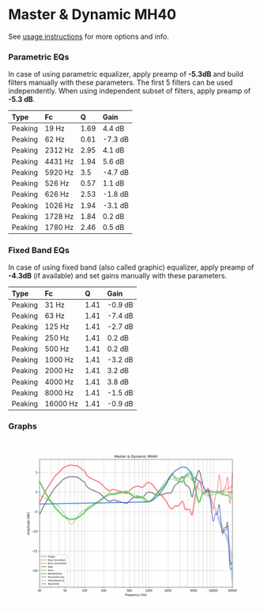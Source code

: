 # Master & Dynamic MH40
See [usage instructions](https://github.com/jaakkopasanen/AutoEq#usage) for more options and info.

### Parametric EQs
In case of using parametric equalizer, apply preamp of **-5.3dB** and build filters manually
with these parameters. The first 5 filters can be used independently.
When using independent subset of filters, apply preamp of **-5.3 dB**.

| Type    | Fc      |    Q | Gain    |
|:--------|:--------|:-----|:--------|
| Peaking | 19 Hz   | 1.69 | 4.4 dB  |
| Peaking | 62 Hz   | 0.61 | -7.3 dB |
| Peaking | 2312 Hz | 2.95 | 4.1 dB  |
| Peaking | 4431 Hz | 1.94 | 5.6 dB  |
| Peaking | 5920 Hz | 3.5  | -4.7 dB |
| Peaking | 526 Hz  | 0.57 | 1.1 dB  |
| Peaking | 626 Hz  | 2.53 | -1.8 dB |
| Peaking | 1026 Hz | 1.94 | -3.1 dB |
| Peaking | 1728 Hz | 1.84 | 0.2 dB  |
| Peaking | 1780 Hz | 2.46 | 0.5 dB  |

### Fixed Band EQs
In case of using fixed band (also called graphic) equalizer, apply preamp of **-4.3dB**
(if available) and set gains manually with these parameters.

| Type    | Fc       |    Q | Gain    |
|:--------|:---------|:-----|:--------|
| Peaking | 31 Hz    | 1.41 | -0.9 dB |
| Peaking | 63 Hz    | 1.41 | -7.4 dB |
| Peaking | 125 Hz   | 1.41 | -2.7 dB |
| Peaking | 250 Hz   | 1.41 | 0.2 dB  |
| Peaking | 500 Hz   | 1.41 | 0.2 dB  |
| Peaking | 1000 Hz  | 1.41 | -3.2 dB |
| Peaking | 2000 Hz  | 1.41 | 3.2 dB  |
| Peaking | 4000 Hz  | 1.41 | 3.8 dB  |
| Peaking | 8000 Hz  | 1.41 | -1.5 dB |
| Peaking | 16000 Hz | 1.41 | -0.9 dB |

### Graphs
![](./Master%20&%20Dynamic%20MH40.png)